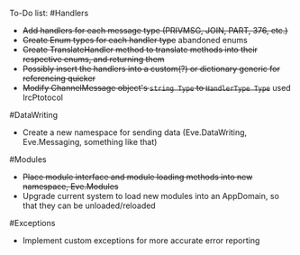 To-Do list:
#Handlers
- ~~Add handlers for each message type (PRIVMSG, JOIN, PART, 376, etc.)~~
- ~~Create Enum types for each handler type~~ abandoned enums
- ~~Create TranslateHandler method to translate methods into their respective enums, and returning them~~
- ~~Possibly insert the handlers into a custom(?) or dictionary generic for referencing quicker~~
- ~~Modify ChannelMessage object's `string Type` to `HandlerType Type`~~ used IrcPtotocol

#DataWriting
- Create a new namespace for sending data (Eve.DataWriting, Eve.Messaging, something like that)

#Modules
- ~~Place module interface and module loading methods into new namespace, Eve.Modules~~
- Upgrade current system to load new modules into an AppDomain, so that they can be unloaded/reloaded

#Exceptions
- Implement custom exceptions for more accurate error reporting